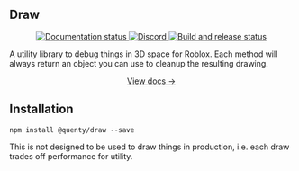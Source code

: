 ## Draw
<div align="center">
  <a href="http://quenty.github.io/NevermoreEngine/">
    <img src="https://github.com/Quenty/NevermoreEngine/actions/workflows/docs.yml/badge.svg" alt="Documentation status" />
  </a>
  <a href="https://discord.gg/mhtGUS8">
    <img src="https://img.shields.io/discord/385151591524597761?color=5865F2&label=discord&logo=discord&logoColor=white" alt="Discord" />
  </a>
  <a href="https://github.com/Quenty/NevermoreEngine/actions">
    <img src="https://github.com/Quenty/NevermoreEngine/actions/workflows/build.yml/badge.svg" alt="Build and release status" />
  </a>
</div>

A utility library to debug things in 3D space for Roblox. Each method will always return an object you can use to cleanup the resulting drawing.

<div align="center"><a href="https://quenty.github.io/NevermoreEngine/api/Draw">View docs →</a></div>

## Installation
```
npm install @quenty/draw --save
```

This is not designed to be used to draw things in production, i.e. each draw trades off performance for utility.